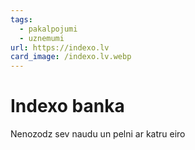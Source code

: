 ```yaml
---
tags:
  - pakalpojumi
  - uznemumi
url: https://indexo.lv
card_image: /indexo.lv.webp
---
```


# Indexo banka

Nenozodz sev naudu un pelni ar katru eiro
